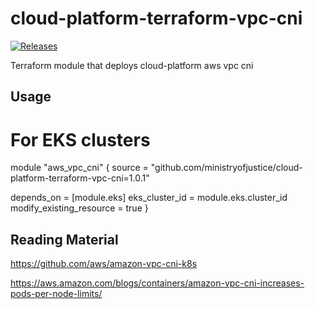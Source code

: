 # cloud-platform-terraform-vpc-cni

[![Releases](https://img.shields.io/github/release/ministryofjustice/cloud-platform-terraform-vpc-cni/all.svg?style=flat-square)](https://github.com/ministryofjustice/cloud-platform-terraform-vpc-cni/releases)

Terraform module that deploys cloud-platform aws vpc cni
## Usage

# For EKS clusters
module "aws_vpc_cni" {
  source = "github.com/ministryofjustice/cloud-platform-terraform-vpc-cni=1.0.1"

  depends_on               = [module.eks]
  eks_cluster_id           = module.eks.cluster_id
  modify_existing_resource = true
}

<!--- BEGIN_TF_DOCS --->


<!--- END_TF_DOCS --->

## Reading Material
https://github.com/aws/amazon-vpc-cni-k8s

https://aws.amazon.com/blogs/containers/amazon-vpc-cni-increases-pods-per-node-limits/


